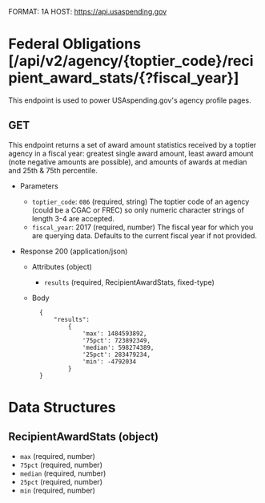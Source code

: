 FORMAT: 1A
HOST: https://api.usaspending.gov

# Federal Obligations [/api/v2/agency/{toptier_code}/recipient_award_stats/{?fiscal_year}]

This endpoint is used to power USAspending.gov's agency profile pages.

## GET

This endpoint returns a set of award amount statistics received by a toptier agency in a fiscal year: greatest single award amount, least award amount (note negative amounts are possible), and amounts of awards at median and 25th & 75th percentile.

+ Parameters
    + `toptier_code`: `086` (required, string)
        The toptier code of an agency (could be a CGAC or FREC) so only numeric character strings of length 3-4 are accepted.
    + `fiscal_year`: 2017 (required, number)
        The fiscal year for which you are querying data. Defaults to the current fiscal year if not provided.
        
+ Response 200 (application/json)
    + Attributes (object)
        + `results` (required, RecipientAwardStats, fixed-type)

    + Body

            {
                "results":
                    {
                        'max': 1484593892,
                        '75pct': 723892349,
                        'median': 598274389,
                        '25pct': 283479234,
                        'min': -4792034
                    }
            }

# Data Structures

## RecipientAwardStats (object)
+ `max` (required, number)
+ `75pct` (required, number)
+ `median` (required, number)
+ `25pct` (required, number)
+ `min` (required, number)
